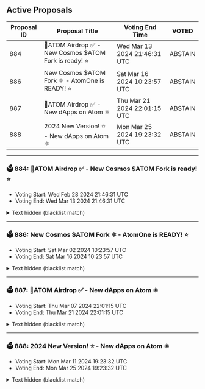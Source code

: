 ## Active Proposals

| Proposal ID | Proposal Title | Voting End Time | VOTED |
|-------------|----------------|-----------------|-------|
| 884 | 💎ATOM Airdrop ✅ - New Cosmos $ATOM Fork is ready! ⭐ | Wed Mar 13 2024 21:46:31 UTC | ABSTAIN |
| 886 | New Cosmos $ATOM Fork ⚛️ - AtomOne is READY! ⭐ | Sat Mar 16 2024 10:23:57 UTC | ABSTAIN |
| 887 | 💎ATOM Airdrop ✅ - New dApps on Atom ⚛️ | Thu Mar 21 2024 22:01:15 UTC | ABSTAIN |
| 888 | 2024 New Version! ⭐ - New dApps on Atom ⚛️ | Mon Mar 25 2024 19:23:32 UTC | ABSTAIN |

---

### 🗳 884: 💎ATOM Airdrop ✅ - New Cosmos $ATOM Fork is ready! ⭐
- Voting Start: Wed Feb 28 2024 21:46:31 UTC
- Voting End: Wed Mar 13 2024 21:46:31 UTC

<details>
<summary>Text hidden (blacklist match)</summary>
 
</details>

---

### 🗳 886: New Cosmos $ATOM Fork ⚛️ - AtomOne is READY! ⭐
- Voting Start: Sat Mar 02 2024 10:23:57 UTC
- Voting End: Sat Mar 16 2024 10:23:57 UTC

<details>
<summary>Text hidden (blacklist match)</summary>
 
</details>

---

### 🗳 887: 💎ATOM Airdrop ✅ - New dApps on Atom ⚛️
- Voting Start: Thu Mar 07 2024 22:01:15 UTC
- Voting End: Thu Mar 21 2024 22:01:15 UTC

<details>
<summary>Text hidden (blacklist match)</summary>
 
</details>

---

### 🗳 888: 2024 New Version! ⭐ - New dApps on Atom ⚛️
- Voting Start: Mon Mar 11 2024 19:23:32 UTC
- Voting End: Mon Mar 25 2024 19:23:32 UTC

<details>
<summary>Text hidden (blacklist match)</summary>
 
</details>
